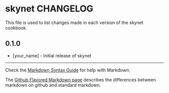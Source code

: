 # skynet CHANGELOG

This file is used to list changes made in each version of the skynet cookbook.

## 0.1.0
- [your_name] - Initial release of skynet

- - -
Check the [Markdown Syntax Guide](http://daringfireball.net/projects/markdown/syntax) for help with Markdown.

The [Github Flavored Markdown page](http://github.github.com/github-flavored-markdown/) describes the differences between markdown on github and standard markdown.
